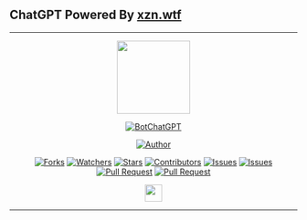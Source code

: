## ChatGPT Powered By [xzn.wtf](https://xzn.wtf)

---------

<p align="center">
<img src="https://media3.giphy.com/media/odG50lUOUgl5qEz1OT/giphy.webp?cid=6c09b952oybebkpjjmql0ds8i647ccndtrmick27s88dasrx&ep=v1_internal_gif_by_id&rid=giphy.webp&ct=g" width="128" height="128"/>

</p>
<p align="center">
<a href="#"><img title="BotChatGPT" src="https://img.shields.io/badge/BotChatGPT-green?colorA=%23ff0000&colorB=%23017e40&style=for-the-badge"></a>
</p>
<p align="center">
<a href="https://github.com/Fxndy/Felovy-BotChatGPT"><img title="Author" src="https://img.shields.io/badge/Fxndy-red.svg?style=for-the-badge&logo=github"></a>
</p>
<p align="center">
<a href="https://github.com/Fxndy/Felovy-BotChatGPT/network/members"><img title="Forks" src="https://img.shields.io/github/forks/Fxndy/Felovy-BotChatGPT?label=Forks&color=blue&style=flat-square"></a>
<a href="https://github.com/Fxndy/Felovy-BotChatGPT/watchers"><img title="Watchers" src="https://img.shields.io/github/watchers/Fxndy/Felovy-BotChatGPT?label=Watchers&color=green&style=flat-square"></a>
<a href="https://github.com/Fxndy/Felovy-BotChatGPT/stargazers"><img title="Stars" src="https://img.shields.io/github/stars/Fxndy/Felovy-BotChatGPT?label=Stars&color=yellow&style=flat-square"></a>
<a href="https://github.com/Fxndy/Felovy-BotChatGPT/graphs/contributors"><img title="Contributors" src="https://img.shields.io/github/contributors/Fxndy/Felovy-BotChatGPT?label=Contributors&color=blue&style=flat-square"></a>
<a href="https://github.com/Fxndy/Felovy-BotChatGPT/issues"><img title="Issues" src="https://img.shields.io/github/issues/Fxndy/Felovy-BotChatGPT?label=Issues&color=success&style=flat-square"></a>
<a href="https://github.com/Fxndy/Felovy-BotChatGPT/issues?q=is%3Aissue+is%3Aclosed"><img title="Issues" src="https://img.shields.io/github/issues-closed/Fxndy/Felovy-BotChatGPT?label=Issues&color=red&style=flat-square"></a>
<a href="https://github.com/Fxndy/Felovy-BotChatGPT/pulls"><img title="Pull Request" src="https://img.shields.io/github/issues-pr/Fxndy/Felovy-BotChatGPT?label=PullRequest&color=success&style=flat-square"></a>
<a href="https://github.com/Fxndy/Felovy-BotChatGPT/pulls?q=is%3Apr+is%3Aclosed"><img title="Pull Request" src="https://img.shields.io/github/issues-pr-closed/Fxndy/Felovy-BotChatGPT?label=PullRequest&color=red&style=flat-square"></a>
</p>

<p align='center'>
   <a href="https://wa.me/18087076227?text=hello"><img height="30" src="https://encrypted-tbn0.gstatic.com/images?q=tbn:ANd9GcRBc_3WgZjWOtqdKZQbdkxUl5A31GZ_YC35zQ&usqp=CAU"></a>
</P>

---------